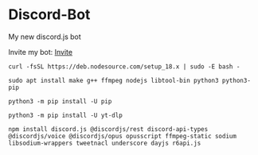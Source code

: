 # Discord-Bot
My new discord.js bot

Invite my bot: [Invite](https://discord.com/api/oauth2/authorize?client_id=946134485756444692&permissions=8&scope=bot%20applications.commands)

```
curl -fsSL https://deb.nodesource.com/setup_18.x | sudo -E bash -
```

```
sudo apt install make g++ ffmpeg nodejs libtool-bin python3 python3-pip
```

```
python3 -m pip install -U pip
```

```
python3 -m pip install -U yt-dlp
```

```
npm install discord.js @discordjs/rest discord-api-types @discordjs/voice @discordjs/opus opusscript ffmpeg-static sodium libsodium-wrappers tweetnacl underscore dayjs r6api.js
```